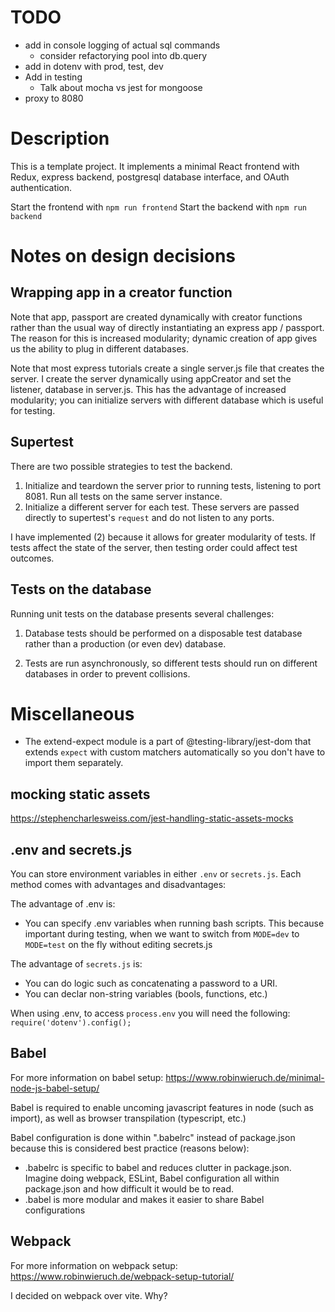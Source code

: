 # TODO

- add in console logging of actual sql commands
  - consider refactorying pool into db.query
- add in dotenv with prod, test, dev
- Add in testing
  - Talk about mocha vs jest for mongoose
- proxy to 8080

# Description

This is a template project. It implements a minimal React frontend with Redux, express backend, postgresql database interface, and OAuth authentication.

Start the frontend with `npm run frontend`
Start the backend with `npm run backend`

# Notes on design decisions

## Wrapping app in a creator function

Note that app, passport are created dynamically with creator functions rather than the usual way of directly instantiating an express app / passport. The reason for this is increased modularity; dynamic creation of app gives us the ability to plug in different databases.

Note that most express tutorials create a single server.js file that creates the server. I create the server dynamically using appCreator and set the listener, database in server.js. This has the advantage of increased modularity; you can initialize servers with different database which is useful for testing.

## Supertest

There are two possible strategies to test the backend.

1. Initialize and teardown the server prior to running tests, listening to port 8081. Run all tests on the same server instance.
2. Initialize a different server for each test. These servers are passed directly to supertest's `request` and do not listen to any ports.

I have implemented (2) because it allows for greater modularity of tests. If tests affect the state of the server, then testing order could affect test outcomes.

## Tests on the database

Running unit tests on the database presents several challenges:

1. Database tests should be performed on a disposable test database rather than a production (or even dev) database.

2. Tests are run asynchronously, so different tests should run on different databases in order to prevent collisions.

# Miscellaneous

- The extend-expect module is a part of @testing-library/jest-dom that extends `expect` with custom matchers automatically so you don't have to import them separately.

## mocking static assets

https://stephencharlesweiss.com/jest-handling-static-assets-mocks

## .env and secrets.js

You can store environment variables in either `.env` or `secrets.js`. Each method comes with advantages and disadvantages:

The advantage of .env is:

- You can specify .env variables when running bash scripts. This because important during testing, when we want to switch from `MODE=dev` to `MODE=test` on the fly without editing secrets.js

The advantage of `secrets.js` is:

- You can do logic such as concatenating a password to a URI.
- You can declar non-string variables (bools, functions, etc.)

When using .env, to access `process.env` you will need the following:
`require('dotenv').config();`

## Babel

For more information on babel setup: https://www.robinwieruch.de/minimal-node-js-babel-setup/

Babel is required to enable uncoming javascript features in node (such as import), as well as browser transpilation (typescript, etc.)

Babel configuration is done within ".babelrc" instead of package.json because this is considered best practice (reasons below):

- .babelrc is specific to babel and reduces clutter in package.json. Imagine doing webpack, ESLint, Babel configuration all within package.json and how difficult it would be to read.
- .babel is more modular and makes it easier to share Babel configurations

## Webpack

For more information on webpack setup: https://www.robinwieruch.de/webpack-setup-tutorial/

I decided on webpack over vite. Why?
